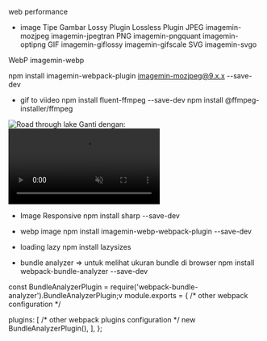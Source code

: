 web performance

- image 
Tipe Gambar	Lossy Plugin	Lossless Plugin
JPEG	imagemin-mozjpeg
imagemin-jpegtran
PNG	imagemin-pngquant
imagemin-optipng
GIF	imagemin-giflossy
imagemin-gifscale
SVG	imagemin-svgo

WebP	imagemin-webp

npm install imagemin-webpack-plugin imagemin-mozjpeg@9.x.x --save-dev

- gif to viideo
npm install fluent-ffmpeg --save-dev
npm install @ffmpeg-installer/ffmpeg

<img src="./images/animation-footage.gif" alt="Road through lake">
Ganti dengan:

<video autoplay loop muted playsinline>
  <source src="./images/animation-footage.webm" type="video/webm">
  <source src="./images/animation-footage.mp4" type="video/mp4">
</video>

- Image Responsive
npm install sharp --save-dev

- webp image
npm install imagemin-webp-webpack-plugin --save-dev

- loading lazy
npm install lazysizes

- bundle analyzer => untuk melihat ukuran bundle di browser
npm install webpack-bundle-analyzer --save-dev

const BundleAnalyzerPlugin = require('webpack-bundle-analyzer').BundleAnalyzerPlugin;v
module.exports = {
  /* other webpack configuration */
 
  plugins: [
    /* other webpack plugins configuration */
    new BundleAnalyzerPlugin(),
  ],
};